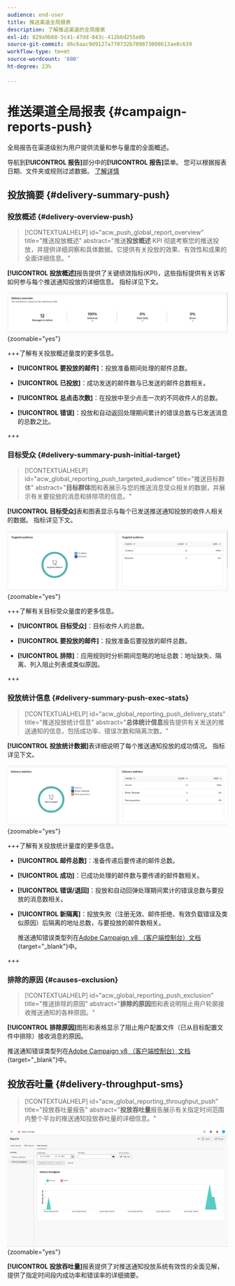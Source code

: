 ```yaml
---
audience: end-user
title: 推送渠道全局报表
description: 了解推送渠道的全局报表
exl-id: 829a9b68-5c41-47dd-843c-412b6d255e8b
source-git-commit: d6c6aac9d9127a770732b709873008613ae8c639
workflow-type: tm+mt
source-wordcount: '600'
ht-degree: 23%

---
```


# 推送渠道全局报表 {#campaign-reports-push}

全局报告在渠道级别为用户提供流量和参与量度的全面概述。

导航到&#x200B;**[!UICONTROL 报告]**&#x200B;部分中的&#x200B;**[!UICONTROL 报告]**&#x200B;菜单。 您可以根据报表日期、文件夹或规则过滤数据。 [了解详情](global-reports.md)

## 投放摘要 {#delivery-summary-push}

### 投放概述 {#delivery-overview-push}

>[!CONTEXTUALHELP]
>id="acw_push_global_report_overview"
>title="推送投放概述"
>abstract="推送&#x200B;**投放概述** KPI 彻底考察您的推送投放，并提供详细洞察和具体数据。它提供有关投放的效果、有效性和成果的全面详细信息。"

**[!UICONTROL 投放概述]**&#x200B;报告提供了关键绩效指标(KPI)，这些指标提供有关访客如何参与每个推送通知投放的详细信息。 指标详见下文。

![传递概述量度，显示与推送通知性能相关的KPI。](assets/global_report_push_delivery_overview.png){zoomable="yes"}

+++了解有关投放概述量度的更多信息。

* **[!UICONTROL 要投放的邮件]**：投放准备期间处理的邮件总数。

* **[!UICONTROL 已投放]**：成功发送的邮件数与已发送的邮件总数相关。

* **[!UICONTROL 总点击次数]**：在投放中至少点击一次的不同收件人的总数。

* **[!UICONTROL 错误]**：投放和自动返回处理期间累计的错误总数与已发送消息的总数之比。

+++

### 目标受众 {#delivery-summary-push-initial-target}

>[!CONTEXTUALHELP]
>id="acw_global_reporting_push_targeted_audience"
>title="推送目标群体"
>abstract="**目标群体**&#x200B;图和表展示与您的推送消息受众相关的数据，并展示有关要投放的消息和排除项的信息。"

**[!UICONTROL 目标受众]**&#x200B;表和图表显示与每个已发送推送通知投放的收件人相关的数据。 指标详见下文。

![目标受众量度，显示与推送通知的收件人和排除项相关的数据。](assets/global_report_push_targeted_audience.png){zoomable="yes"}

+++了解有关目标受众量度的更多信息。

* **[!UICONTROL 目标受众]**：目标收件人的总数。

* **[!UICONTROL 要投放的邮件]**：投放准备后要投放的邮件总数。

* **[!UICONTROL 排除]**：应用规则时分析期间忽略的地址总数：地址缺失、隔离、列入阻止列表或类似原因。

+++

### 投放统计信息 {#delivery-summary-push-exec-stats}

>[!CONTEXTUALHELP]
>id="acw_global_reporting_push_delivery_stats"
>title="推送投放统计信息"
>abstract="**总体统计信息**&#x200B;报告提供有关发送的推送通知的信息，包括成功率、错误次数和隔离次数。"

**[!UICONTROL 投放统计数据]**&#x200B;表详细说明了每个推送通知投放的成功情况。 指标详见下文。

![投放统计量度，显示推送通知的成功率、错误和隔离。](assets/global_report_push_delivery_statistics.png){zoomable="yes"}

+++了解有关投放统计量度的更多信息。

* **[!UICONTROL 邮件总数]**：准备传递后要传递的邮件总数。

* **[!UICONTROL 成功]**：已成功处理的邮件数与要传递的邮件数相关。

* **[!UICONTROL 错误/退回]**：投放和自动回弹处理期间累计的错误总数与要投放的消息数相关。

* **[!UICONTROL 新隔离]**：投放失败（注册无效、邮件拒绝、有效负载错误及类似原因）后隔离的地址总数，与要投放的邮件数相关。

  推送通知错误类型列在[Adobe Campaign v8 （客户端控制台）文档](https://experienceleague.adobe.com/docs/campaign/campaign-v8/send/failures/delivery-failures.html#push-error-types){target="_blank"}中。

+++

### 排除的原因 {#causes-exclusion}

>[!CONTEXTUALHELP]
>id="acw_global_reporting_push_exclusion"
>title="推送排除的原因"
>abstract="**排除的原因**&#x200B;图和表说明阻止用户轮廓接收推送通知的各种原因。"

**[!UICONTROL 排除原因]**&#x200B;图形和表格显示了阻止用户配置文件（已从目标配置文件中排除）接收消息的原因。

推送通知错误类型列在[Adobe Campaign v8 （客户端控制台）文档](https://experienceleague.adobe.com/docs/campaign/campaign-v8/send/failures/delivery-failures.html#push-error-types){target="_blank"}中。

## 投放吞吐量 {#delivery-throughput-sms}

>[!CONTEXTUALHELP]
>id="acw_global_reporting_throughput_push"
>title="投放吞吐量报告"
>abstract="**投放吞吐量**&#x200B;报告展示有关指定时间范围内整个平台的推送通知投放吞吐量的详细信息。"

![投放吞吐量量度，显示指定时间段内推送通知的成功率和错误率。](assets/global_report_push_delivery_throughput.png){zoomable="yes"}

**[!UICONTROL 投放吞吐量]**&#x200B;报表提供了对推送通知投放系统有效性的全面见解，提供了指定时间段内成功率和错误率的详细摘要。
